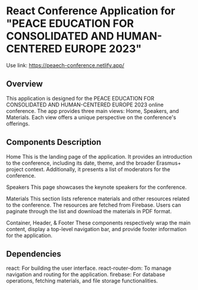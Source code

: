 # React Conference Application for "PEACE EDUCATION FOR CONSOLIDATED AND HUMAN-CENTERED EUROPE 2023"

Use link: https://peaech-conference.netlify.app/

## Overview

This application is designed for the PEACE EDUCATION FOR CONSOLIDATED AND
HUMAN-CENTERED EUROPE 2023 online conference. The app provides three main views:
Home, Speakers, and Materials. Each view offers a unique perspective on the
conference's offerings.

## Components Description

Home This is the landing page of the application. It provides an introduction to
the conference, including its date, theme, and the broader Erasmus+ project
context. Additionally, it presents a list of moderators for the conference.

Speakers This page showcases the keynote speakers for the conference.

Materials This section lists reference materials and other resources related to
the conference. The resources are fetched from Firebase. Users can paginate
through the list and download the materials in PDF format.

Container, Header, & Footer These components respectively wrap the main content,
display a top-level navigation bar, and provide footer information for the
application.

## Dependencies

react: For building the user interface. react-router-dom: To manage navigation
and routing for the application. firebase: For database operations, fetching
materials, and file storage functionalities.
